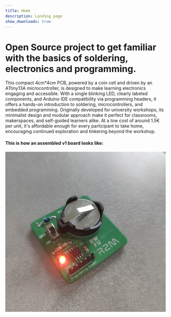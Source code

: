 ```yaml
---
title: Home
description: Landing page
show_downloads: true
---
```

# Open Source project to get familiar with the basics of soldering, electronics and programming.

This compact 4cm*4cm PCB, powered by a coin cell and driven by an ATtiny13A microcontroller, is designed to make learning electronics engaging and accessible. With a single blinking LED, clearly labeled components, and Arduino IDE compatibility via programming headers, it offers a hands-on introduction to soldering, microcontrollers, and embedded programming. Originally developed for university workshops, its minimalist design and modular approach make it perfect for classrooms, makerspaces, and self-guided learners alike. At a low cost of around 1.5€ per unit, it's affordable enough for every participant to take home, encouraging continued exploration and tinkering beyond the workshop.

#### This is how an assembled v1 board looks like:
![Assembled v1 PCB](assets/v1-assembled.jpg)
